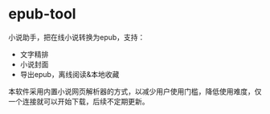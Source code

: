 # epub-tool
小说助手，把在线小说转换为epub，支持：

- 文字精排
- 小说封面
- 导出epub，离线阅读&本地收藏

本软件采用内置小说网页解析器的方式，以减少用户使用门槛，降低使用难度，仅一个连接就可以开始下载，后续不定期更新。
